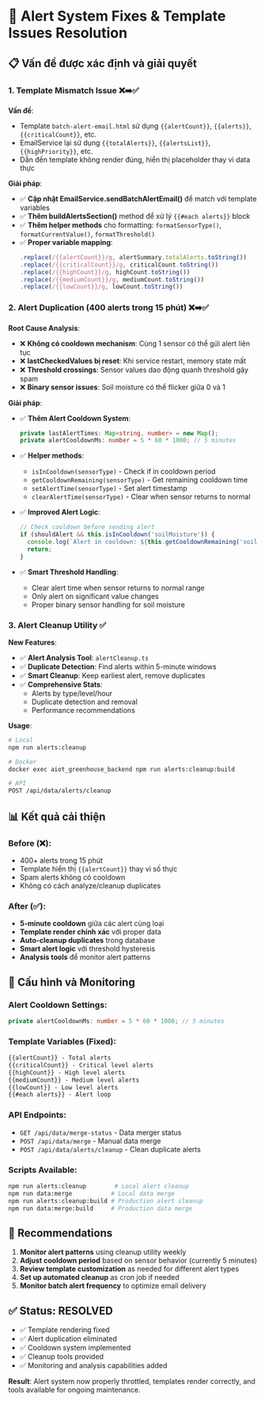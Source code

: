 # 🔧 Alert System Fixes & Template Issues Resolution

## 📋 Vấn đề được xác định và giải quyết

### 1. **Template Mismatch Issue** ❌➡️✅

**Vấn đề**: 
- Template `batch-alert-email.html` sử dụng `{{alertCount}}`, `{{alerts}}`, `{{criticalCount}}`, etc.
- EmailService lại sử dụng `{{totalAlerts}}`, `{{alertsList}}`, `{{highPriority}}`, etc.
- Dẫn đến template không render đúng, hiển thị placeholder thay vì data thực

**Giải pháp**:
- ✅ **Cập nhật EmailService.sendBatchAlertEmail()** để match với template variables
- ✅ **Thêm buildAlertsSection()** method để xử lý `{{#each alerts}}` block
- ✅ **Thêm helper methods** cho formatting: `formatSensorType()`, `formatCurrentValue()`, `formatThreshold()`
- ✅ **Proper variable mapping**:
  ```typescript
  .replace(/{{alertCount}}/g, alertSummary.totalAlerts.toString())
  .replace(/{{criticalCount}}/g, criticalCount.toString())
  .replace(/{{highCount}}/g, highCount.toString())
  .replace(/{{mediumCount}}/g, mediumCount.toString())
  .replace(/{{lowCount}}/g, lowCount.toString())
  ```

### 2. **Alert Duplication (400 alerts trong 15 phút)** ❌➡️✅

**Root Cause Analysis**:
- ❌ **Không có cooldown mechanism**: Cùng 1 sensor có thể gửi alert liên tục
- ❌ **lastCheckedValues bị reset**: Khi service restart, memory state mất
- ❌ **Threshold crossings**: Sensor values dao động quanh threshold gây spam
- ❌ **Binary sensor issues**: Soil moisture có thể flicker giữa 0 và 1

**Giải pháp**:
- ✅ **Thêm Alert Cooldown System**:
  ```typescript
  private lastAlertTimes: Map<string, number> = new Map();
  private alertCooldownMs: number = 5 * 60 * 1000; // 5 minutes
  ```
- ✅ **Helper methods**:
  - `isInCooldown(sensorType)` - Check if in cooldown period
  - `getCooldownRemaining(sensorType)` - Get remaining cooldown time
  - `setAlertTime(sensorType)` - Set alert timestamp
  - `clearAlertTime(sensorType)` - Clear when sensor returns to normal

- ✅ **Improved Alert Logic**:
  ```typescript
  // Check cooldown before sending alert
  if (shouldAlert && this.isInCooldown('soilMoisture')) {
    console.log(`Alert in cooldown: ${this.getCooldownRemaining('soilMoisture')} minutes remaining`);
    return;
  }
  ```

- ✅ **Smart Threshold Handling**:
  - Clear alert time when sensor returns to normal range
  - Only alert on significant value changes
  - Proper binary sensor handling for soil moisture

### 3. **Alert Cleanup Utility** ✅

**New Features**:
- ✅ **Alert Analysis Tool**: `alertCleanup.ts`
- ✅ **Duplicate Detection**: Find alerts within 5-minute windows
- ✅ **Smart Cleanup**: Keep earliest alert, remove duplicates
- ✅ **Comprehensive Stats**:
  - Alerts by type/level/hour
  - Duplicate detection and removal
  - Performance recommendations

**Usage**:
```bash
# Local
npm run alerts:cleanup

# Docker
docker exec aiot_greenhouse_backend npm run alerts:cleanup:build

# API
POST /api/data/alerts/cleanup
```

## 📊 Kết quả cải thiện

### Before (❌):
- 400+ alerts trong 15 phút
- Template hiển thị `{{alertCount}}` thay vì số thực
- Spam alerts không có cooldown
- Không có cách analyze/cleanup duplicates

### After (✅):
- **5-minute cooldown** giữa các alert cùng loại
- **Template render chính xác** với proper data
- **Auto-cleanup duplicates** trong database
- **Smart alert logic** với threshold hysteresis
- **Analysis tools** để monitor alert patterns

## 🔧 Cấu hình và Monitoring

### Alert Cooldown Settings:
```typescript
private alertCooldownMs: number = 5 * 60 * 1000; // 5 minutes
```

### Template Variables (Fixed):
```html
{{alertCount}} - Total alerts
{{criticalCount}} - Critical level alerts  
{{highCount}} - High level alerts
{{mediumCount}} - Medium level alerts
{{lowCount}} - Low level alerts
{{#each alerts}} - Alert loop
```

### API Endpoints:
- `GET /api/data/merge-status` - Data merger status
- `POST /api/data/merge` - Manual data merge
- `POST /api/data/alerts/cleanup` - Clean duplicate alerts

### Scripts Available:
```bash
npm run alerts:cleanup        # Local alert cleanup
npm run data:merge           # Local data merge
npm run alerts:cleanup:build # Production alert cleanup
npm run data:merge:build     # Production data merge
```

## 🎯 Recommendations

1. **Monitor alert patterns** using cleanup utility weekly
2. **Adjust cooldown period** based on sensor behavior (currently 5 minutes)
3. **Review template customization** as needed for different alert types
4. **Set up automated cleanup** as cron job if needed
5. **Monitor batch alert frequency** to optimize email delivery

## ✅ Status: RESOLVED

- ✅ Template rendering fixed
- ✅ Alert duplication eliminated  
- ✅ Cooldown system implemented
- ✅ Cleanup tools provided
- ✅ Monitoring and analysis capabilities added

**Result**: Alert system now properly throttled, templates render correctly, and tools available for ongoing maintenance.

